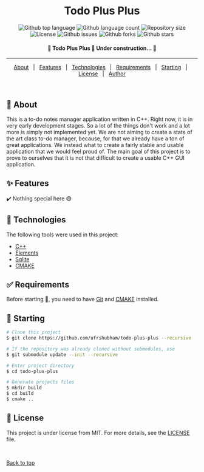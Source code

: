 <div align="center" id="top"> 
  <!-- <img src="./.github/app.gif" alt="Todo Plus Plus" /> -->

  &#xa0;

  <!-- <a href="https://todoplusplus.netlify.app">Demo</a> -->
</div>

<h1 align="center">Todo Plus Plus</h1>

<p align="center">
  <img alt="Github top language" src="https://img.shields.io/github/languages/top/ufrshubham/todo-plus-plus?color=7745b7">

  <img alt="Github language count" src="https://img.shields.io/github/languages/count/ufrshubham/todo-plus-plus?color=7745b7">

  <img alt="Repository size" src="https://img.shields.io/github/repo-size/ufrshubham/todo-plus-plus?color=7745b7">

  <img alt="License" src="https://img.shields.io/github/license/ufrshubham/todo-plus-plus?color=7745b7">

  <img alt="Github issues" src="https://img.shields.io/github/issues/ufrshubham/todo-plus-plus?color=7745b7" />

  <img alt="Github forks" src="https://img.shields.io/github/forks/ufrshubham/todo-plus-plus?color=7745b7" />

  <img alt="Github stars" src="https://img.shields.io/github/stars/ufrshubham/todo-plus-plus?color=7745b7" />
</p>

<!-- Status -->

<h4 align="center"> 
	🚧  Todo Plus Plus 🚀 Under construction...  🚧
</h4> 

<hr>

<p align="center">
  <a href="#dart-about">About</a> &#xa0; | &#xa0; 
  <a href="#sparkles-features">Features</a> &#xa0; | &#xa0;
  <a href="#rocket-technologies">Technologies</a> &#xa0; | &#xa0;
  <a href="#white_check_mark-requirements">Requirements</a> &#xa0; | &#xa0;
  <a href="#checkered_flag-starting">Starting</a> &#xa0; | &#xa0;
  <a href="#memo-license">License</a> &#xa0; | &#xa0;
  <a href="https://github.com/ufrshubham" target="_blank">Author</a>
</p>

<br>

## :dart: About ##

This is a to-do notes manager application written in C++. Right now, it is in very early development stages. So a lot of the things don't work and a lot more is simply not implemented yet. We are not aiming to create a state of the art class to-do manager, because, for that we already have a ton of great applications. We instead what to create a fairly stable and usable application that we would feel proud of. The main goal of this project is to prove to ourselves that it is not that difficult to create a usable C++ GUI application.

## :sparkles: Features ##

:heavy_check_mark: Nothing special here 😅

## :rocket: Technologies ##

The following tools were used in this project:

- [C++](https://en.cppreference.com/w/)
- [Elements](https://github.com/cycfi/elements)
- [Sqlite](https://sqlite.org/index.html)
- [CMAKE](https://cmake.org/)

## :white_check_mark: Requirements ##

Before starting :checkered_flag:, you need to have [Git](https://git-scm.com) and [CMAKE](https://cmake.org/) installed.

## :checkered_flag: Starting ##

```bash
# Clone this project
$ git clone https://github.com/ufrshubham/todo-plus-plus --recursive

# If the repository was already cloned without submodules, use
$ git submodule update --init --recursive

# Enter project directory
$ cd todo-plus-plus

# Generate projects files
$ mkdir build
$ cd build
$ cmake ..
```

## :memo: License ##

This project is under license from MIT. For more details, see the [LICENSE](LICENSE.md) file.


&#xa0;

<a href="#top">Back to top</a>
